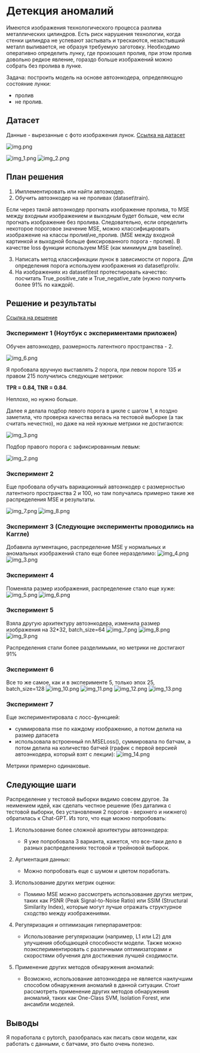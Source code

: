 # Детекция аномалий

Имеются изображения технологического процесса разлива металлических цилиндров. Есть риск нарушения технологии, когда стенки цилиндра не успевают застывать и трескаются, незастывший металл выливается, не образуя требуемую заготовку. Необходимо оперативно определить лунку, где произошел пролив, при этом пролив довольно редкое явление, гораздо больше изображений можно собрать без пролива в лунке.

Задача: построить модель на основе автоэнкодера, определяющую состояние лунки: 
- пролив
- не пролив.

## Датасет
Данные - вырезанные с фото изображения лунок. 
[Ссылка на датасет](https://drive.google.com/file/d/1DHuQ3DBsgab6NtZIZfAKUHS2rW3-vmtb/view)

![img.png](img/img.png)

![img_1.png](img/img_1.png)
![img_2.png](img/img_21.png)



[//]: # (dataset)

[//]: # (├── proliv  # изображения с проливами)

[//]: # (|       ├── 000.jpg)

[//]: # (│       ├── 001.jpg)

[//]: # (│       │   └── ...)

[//]: # (|)

[//]: # (├── test  # тестовая выборка где перемешаны проливы и не_проливы)

[//]: # (│       ├── imgs)

[//]: # (│       │   ├── 000.jpg)

[//]: # (│       │   ├── 001.jpg)

[//]: # (│       │   └── ...)

[//]: # (│       └── test_annotation.txt)

[//]: # (|)

[//]: # (├── train  #  обучающая выборка из не_проливов)

[//]: # (|       ├── 000.jpg)

[//]: # (│       ├── 001.jpg)

[//]: # (│       └── ...)

## План решения

1. Имплементировать или найти автоэкодер.
2. Обучить автоэнкодер на не проливах (dataset\train).

Если через такой автоэнкодер прогнать изображение пролива, то MSE между входным изображением и выходным будет больше, чем если прогнать изображение без пролива. Следовательно, если определить некоторое пороговое значение MSE, можно классифицировать изображение на классы пролив\не_пролив. (MSE между входной картинкой и выходной больше фиксированного порога - пролив).
В качестве loss функции используем MSE (как минимум для baseline).

3. Написать метод классификации лунок в зависимости от порога. Для определения порога используем изображения из dataset\proliv.
4. На изображениях из dataset\test протестировать качество: посчитать True_positive_rate и True_negative_rate (нужно получить более 91% по каждой).

## Решение и результаты

[Ссылка на решение](https://www.kaggle.com/code/anastasiiasemina1/anomaly-detection)

### Эксперимент 1 (Ноутбук с экспериментами приложен)

Обучен автоэнкодер, размерность латентного пространства - 2.

![img_6.png](img/img_6.png)

Я пробовала вручную выставлять 2 порога, при левом пороге 135 и правом 215 получились следующие метрики:

**TPR = 0.84, TNR = 0.84**. 

Неплохо, но нужно больше.

Далее я делала подбор левого порога в цикле с шагом 1, я поздно заметила, что проверка качества велась на тестовой выборке (а так считать нечестно), но даже на ней нужные метрики не достигаются:

![img_3.png](img/img_3.png)

Подбор правого порога с зафиксированным левым:

![img_2.png](img/img_2.png)
### Эксперимент 2

Еще пробовала обучать вариационный автоэнкодер с размерностью латентного пространства 2 и 100, но там получались примерно такие же распределения MSE и результаты.

![img_7.png](img/img_7.png)
![img_8.png](img/img_8.png)


### Эксперимент 3 (Следующие эксперименты проводились на Каггле)

Добавила аугментацию, распределение MSE у нормальных и аномальных изображений стало еще более неразделимо:
![img_4.png](img/img_4.png)
![img_3.png](img/img_20.png)

### Эксперимент 4

Поменяла размер изображения, распределение стало еще хуже:
![img_5.png](img/img_5.png)
![img_6.png](img/img_19.png)

### Эксперимент 5

Взяла другую архитектуру автоэнкодера, изменила размер изображения на 32*32, batch_size=64
![img_7.png](img/img_18.png)
![img_8.png](img/img_17.png)
![img_9.png](img/img_9.png)

Распределения стали более разделимыми, но метрики не достигают 91%

### Эксперимент 6

Все то же самое, как и в эксперименте 5, только эпох 25, batch_size=128
![img_10.png](img/img_10.png)
![img_11.png](img/img_11.png)
![img_12.png](img/img_12.png)
![img_13.png](img/img_13.png)

### Эксперимент 7

Еще экспериментировала с лосс-функцией:
- суммировала mse по каждому изображению, а потом делила на размер датасета
- использовала встроенный nn.MSELoss(), суммировала по батчам, а потом делила на количество батчей (график с первой версией автоэнкодера, который взят с лекции):
![img_14.png](img/img_14.png)

Метрики примерно одинаковые.

## Следующие шаги

Распределение у тестовой выборки видимо совсем другое. За неимением идей, как сделать честное решение (без даталика с тестовой выборки, без установления 2 порогов - верхнего и нижнего) обратилась к Chat-GPT. Из того, что еще можно попробовать:

1. Использование более сложной архитектуры автоэнкодера:
   - Я уже попробовала 3 варианта, кажется, что все-таки дело в разных распределениях тестовой и трейновой выборок.
   
2. Аугментация данных:
   - Можно попробовать еще с шумом и цветом поработать.

3. Использование других метрик оценки:
   - Помимо MSE можно рассмотреть использование других метрик, таких как PSNR (Peak Signal-to-Noise Ratio) или SSIM (Structural Similarity Index), которые могут лучше отражать структурное сходство между изображениями.

4. Регуляризация и оптимизация гиперпараметров:
   - Использование регуляризации (например, L1 или L2) для улучшения обобщающей способности модели. Также можно поэкспериментировать с различными оптимизаторами и скоростями обучения для достижения лучшей сходимости.

5. Применение других методов обнаружения аномалий:
   - Возможно, использование автоэнкодера не является наилучшим способом обнаружения аномалий в данной ситуации. Стоит рассмотреть применение других методов обнаружения аномалий, таких как One-Class SVM, Isolation Forest, или ансамбли моделей.

## Выводы

Я поработала с pytorch, разобралась как писать свои модели, как работать с данными, с батчами, это было очень полезно.
